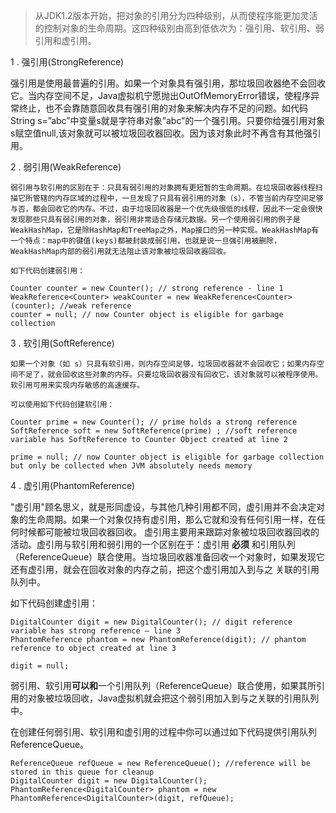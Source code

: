 > 从JDK1.2版本开始，把对象的引用分为四种级别，从而使程序能更加灵活的控制对象的生命周期。这四种级别由高到低依次为：强引用、软引用、弱引用和虚引用。

 1 . 强引用(StrongReference) 
 
 强引用是使用最普遍的引用。如果一个对象具有强引用，那垃圾回收器绝不会回收它。当内存空间不足，Java虚拟机宁愿抛出OutOfMemoryError错误，使程序异常终止，也不会靠随意回收具有强引用的对象来解决内存不足的问题。如代码String s=”abc”中变量s就是字符串对象”abc”的一个强引用。只要你给强引用对象s赋空值null,该对象就可以被垃圾回收器回收。因为该对象此时不再含有其他强引用。 
 
 2 . 弱引用(WeakReference) 
 
	弱引用与软引用的区别在于：只具有弱引用的对象拥有更短暂的生命周期。在垃圾回收器线程扫描它所管辖的内存区域的过程中，一旦发现了只具有弱引用的对象（s），不管当前内存空间足够与否，都会回收它的内存。不过，由于垃圾回收器是一个优先级很低的线程，因此不一定会很快发现那些只具有弱引用的对象，弱引用非常适合存储元数据。另一个使用弱引用的例子是WeakHashMap，它是除HashMap和TreeMap之外，Map接口的另一种实现。WeakHashMap有一个特点：map中的键值(keys)都被封装成弱引用，也就是说一旦强引用被删除，WeakHashMap内部的弱引用就无法阻止该对象被垃圾回收器回收。
	
	如下代码创建弱引用：
	
```
Counter counter = new Counter(); // strong reference - line 1
WeakReference<Counter> weakCounter = new WeakReference<Counter>(counter); //weak reference
counter = null; // now Counter object is eligible for garbage collection
```
 3 . 软引用(SoftReference)
 
	如果一个对象（如 s）只具有软引用，则内存空间足够，垃圾回收器就不会回收它；如果内存空间不足了，就会回收这些对象的内存。只要垃圾回收器没有回收它，该对象就可以被程序使用。软引用可用来实现内存敏感的高速缓存。
	
	可以使用如下代码创建软引用： 
```
Counter prime = new Counter(); // prime holds a strong reference 
SoftReference soft = new SoftReference(prime) ; //soft reference variable has SoftReference to Counter Object created at line 2
 
prime = null; // now Counter object is eligible for garbage collection but only be collected when JVM absolutely needs memory
```


 4 . 虚引用(PhantomReference) 
 
 "虚引用"顾名思义，就是形同虚设，与其他几种引用都不同，虚引用并不会决定对象的生命周期。如果一个对象仅持有虚引用，那么它就和没有任何引用一样，在任何时候都可能被垃圾回收器回收。
虚引用主要用来跟踪对象被垃圾回收器回收的活动。虚引用与软引用和弱引用的一个区别在于：虚引用 **必须** 和引用队列 （ReferenceQueue）联合使用。当垃圾回收器准备回收一个对象时，如果发现它还有虚引用，就会在回收对象的内存之前，把这个虚引用加入到与之 关联的引用队列中。

如下代码创建虚引用：

```
DigitalCounter digit = new DigitalCounter(); // digit reference variable has strong reference – line 3
PhantomReference phantom = new PhantomReference(digit); // phantom reference to object created at line 3
 
digit = null;
```

 弱引用、软引用**可以和**一个引用队列（ReferenceQueue）联合使用，如果其所引用的对象被垃圾回收，Java虚拟机就会把这个弱引用加入到与之关联的引用队列中。  

在创建任何弱引用、软引用和虚引用的过程中你可以通过如下代码提供引用队列ReferenceQueue。

```
ReferenceQueue refQueue = new ReferenceQueue(); //reference will be stored in this queue for cleanup
DigitalCounter digit = new DigitalCounter();
PhantomReference<DigitalCounter> phantom = new PhantomReference<DigitalCounter>(digit, refQueue);
```
